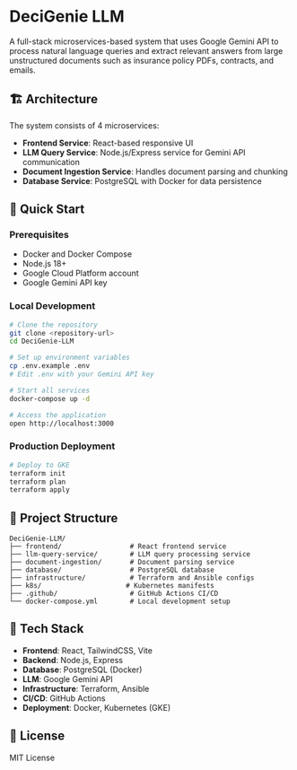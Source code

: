 # DeciGenie LLM

A full-stack microservices-based system that uses Google Gemini API to process natural language queries and extract relevant answers from large unstructured documents such as insurance policy PDFs, contracts, and emails.

## 🏗️ Architecture

The system consists of 4 microservices:

- **Frontend Service**: React-based responsive UI
- **LLM Query Service**: Node.js/Express service for Gemini API communication
- **Document Ingestion Service**: Handles document parsing and chunking
- **Database Service**: PostgreSQL with Docker for data persistence

## 🚀 Quick Start

### Prerequisites
- Docker and Docker Compose
- Node.js 18+
- Google Cloud Platform account
- Google Gemini API key

### Local Development
```bash
# Clone the repository
git clone <repository-url>
cd DeciGenie-LLM

# Set up environment variables
cp .env.example .env
# Edit .env with your Gemini API key

# Start all services
docker-compose up -d

# Access the application
open http://localhost:3000
```

### Production Deployment
```bash
# Deploy to GKE
terraform init
terraform plan
terraform apply
```

## 📁 Project Structure

```
DeciGenie-LLM/
├── frontend/                 # React frontend service
├── llm-query-service/        # LLM query processing service
├── document-ingestion/       # Document parsing service
├── database/                 # PostgreSQL database
├── infrastructure/           # Terraform and Ansible configs
├── k8s/                     # Kubernetes manifests
├── .github/                  # GitHub Actions CI/CD
└── docker-compose.yml        # Local development setup
```

## 🔧 Tech Stack

- **Frontend**: React, TailwindCSS, Vite
- **Backend**: Node.js, Express
- **Database**: PostgreSQL (Docker)
- **LLM**: Google Gemini API
- **Infrastructure**: Terraform, Ansible
- **CI/CD**: GitHub Actions
- **Deployment**: Docker, Kubernetes (GKE)

## 📝 License

MIT License 